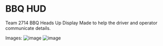 # BBQ HUD

Team 2714 BBQ Heads Up Display
Made to help the driver and operator communicate details.

Images:
![image](https://github.com/user-attachments/assets/a3d1ad86-d59f-4d87-be2f-659ccc572b73)
![image](https://github.com/user-attachments/assets/820de4f9-c3fd-49f1-9387-e8c03fbad233)

